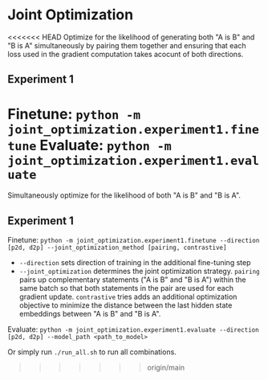 # Joint Optimization
<<<<<<< HEAD
Optimize for the likelihood of generating both "A is B" and "B is A" simultaneously by pairing them together and ensuring that each loss used in the gradient computation takes acocunt of both directions.

## Experiment 1
Finetune: `python -m joint_optimization.experiment1.finetune`
Evaluate: `python -m joint_optimization.experiment1.evaluate`
=======
Simultaneously optimize for the likelihood of both "A is B" and "B is A". 

## Experiment 1
Finetune: `python -m joint_optimization.experiment1.finetune --direction [p2d, d2p] --joint_optimization_method [pairing, contrastive]`

- `--direction` sets direction of training in the additional fine-tuning step
- `--joint_optimization` determines the joint optimization strategy. `pairing` pairs up complementary statements ("A is B" and "B is A") within the same batch so that both statements in the pair are used for each gradient update. `contrastive` tries adds an additional optimization objective to minimize the distance between the last hidden state embeddings between "A is B" and "B is A".

Evaluate: `python -m joint_optimization.experiment1.evaluate --direction [p2d, d2p] --model_path <path_to_model>`

Or simply run `./run_all.sh` to run all combinations.
>>>>>>> origin/main
